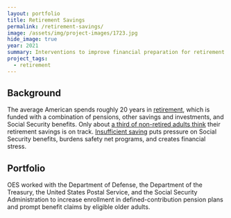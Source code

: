 ```yaml
---
layout: portfolio
title: Retirement Savings
permalink: /retirement-savings/
image: /assets/img/project-images/1723.jpg
hide_image: true
year: 2021
summary: Interventions to improve financial preparation for retirement
project_tags:
  - retirement
---
```


## Background
The average American spends roughly 20 years in <a href="https://www.dol.gov/sites/dolgov/files/ebsa/about-ebsa/our-activities/resource-center/publications/top-10-ways-to-prepare-for-retirement.pdf">retirement</a>, which is funded with a combination of pensions, other savings and investments, and Social Security benefits. Only about <a href="https://www.federalreserve.gov/publications/2019-economic-well-being-of-us-households-in-2018-preface.htm">a third of non-retired adults think</a> their retirement savings is on track. <a href="https://www.federalreserve.gov/econresdata/older-adults-survey/July-2013-Financial-Stress-and-Well-Being-of-Older-Adults.htm#SourcesOfFinancialStress-F2584C6A">Insufficient saving</a> puts pressure on Social Security benefits, burdens safety net programs, and creates financial stress.


## Portfolio
OES worked with the Department of Defense, the Department of the Treasury, the United States Postal Service, and the Social Security Administration to increase enrollment in defined-contribution pension plans and prompt benefit claims by eligible older adults. 
